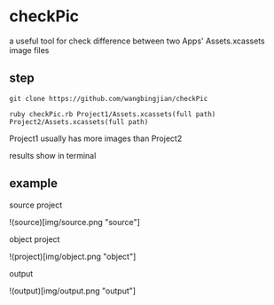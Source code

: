 # checkPic
a useful tool for check difference between two Apps' Assets.xcassets image files

## step

`git clone https://github.com/wangbingjian/checkPic`

`ruby checkPic.rb Project1/Assets.xcassets(full path) Project2/Assets.xcassets(full path)`

Project1 usually has more images than Project2

results show in terminal

## example

source project

!(source)[img/source.png "source"]

object project

!(project)[img/object.png "object"]

output

!(output)[img/output.png "output"]

